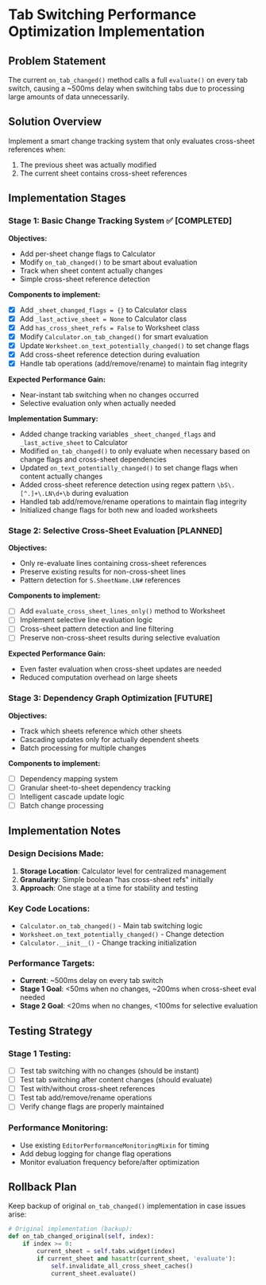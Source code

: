 # Tab Switching Performance Optimization Implementation

## Problem Statement
The current `on_tab_changed()` method calls a full `evaluate()` on every tab switch, causing a ~500ms delay when switching tabs due to processing large amounts of data unnecessarily.

## Solution Overview
Implement a smart change tracking system that only evaluates cross-sheet references when:
1. The previous sheet was actually modified 
2. The current sheet contains cross-sheet references

## Implementation Stages

### Stage 1: Basic Change Tracking System ✅ **[COMPLETED]**

**Objectives:**
- Add per-sheet change flags to Calculator
- Modify `on_tab_changed()` to be smart about evaluation 
- Track when sheet content actually changes
- Simple cross-sheet reference detection

**Components to implement:**
- [x] Add `_sheet_changed_flags = {}` to Calculator class
- [x] Add `_last_active_sheet = None` to Calculator class  
- [x] Add `has_cross_sheet_refs = False` to Worksheet class
- [x] Modify `Calculator.on_tab_changed()` for smart evaluation
- [x] Update `Worksheet.on_text_potentially_changed()` to set change flags
- [x] Add cross-sheet reference detection during evaluation
- [x] Handle tab operations (add/remove/rename) to maintain flag integrity

**Expected Performance Gain:**
- Near-instant tab switching when no changes occurred
- Selective evaluation only when actually needed

**Implementation Summary:**
- Added change tracking variables `_sheet_changed_flags` and `_last_active_sheet` to Calculator
- Modified `on_tab_changed()` to only evaluate when necessary based on change flags and cross-sheet dependencies
- Updated `on_text_potentially_changed()` to set change flags when content actually changes
- Added cross-sheet reference detection using regex pattern `\bS\.[^.]+\.LN\d+\b` during evaluation
- Handled tab add/remove/rename operations to maintain flag integrity
- Initialized change flags for both new and loaded worksheets

### Stage 2: Selective Cross-Sheet Evaluation **[PLANNED]**

**Objectives:**
- Only re-evaluate lines containing cross-sheet references
- Preserve existing results for non-cross-sheet lines
- Pattern detection for `S.SheetName.LN#` references

**Components to implement:**
- [ ] Add `evaluate_cross_sheet_lines_only()` method to Worksheet
- [ ] Implement selective line evaluation logic
- [ ] Cross-sheet pattern detection and line filtering
- [ ] Preserve non-cross-sheet results during selective evaluation

**Expected Performance Gain:**
- Even faster evaluation when cross-sheet updates are needed
- Reduced computation overhead on large sheets

### Stage 3: Dependency Graph Optimization **[FUTURE]**

**Objectives:**
- Track which sheets reference which other sheets
- Cascading updates only for actually dependent sheets
- Batch processing for multiple changes

**Components to implement:**
- [ ] Dependency mapping system
- [ ] Granular sheet-to-sheet dependency tracking
- [ ] Intelligent cascade update logic
- [ ] Batch change processing

## Implementation Notes

### Design Decisions Made:
1. **Storage Location**: Calculator level for centralized management
2. **Granularity**: Simple boolean "has cross-sheet refs" initially  
3. **Approach**: One stage at a time for stability and testing

### Key Code Locations:
- `Calculator.on_tab_changed()` - Main tab switching logic
- `Worksheet.on_text_potentially_changed()` - Change detection
- `Calculator.__init__()` - Change tracking initialization

### Performance Targets:
- **Current**: ~500ms delay on every tab switch
- **Stage 1 Goal**: <50ms when no changes, ~200ms when cross-sheet eval needed
- **Stage 2 Goal**: <20ms when no changes, <100ms for selective evaluation

## Testing Strategy

### Stage 1 Testing:
- [ ] Test tab switching with no changes (should be instant)
- [ ] Test tab switching after content changes (should evaluate)
- [ ] Test with/without cross-sheet references
- [ ] Test tab add/remove/rename operations
- [ ] Verify change flags are properly maintained

### Performance Monitoring:
- Use existing `EditorPerformanceMonitoringMixin` for timing
- Add debug logging for change flag operations
- Monitor evaluation frequency before/after optimization

## Rollback Plan
Keep backup of original `on_tab_changed()` implementation in case issues arise:
```python
# Original implementation (backup):
def on_tab_changed_original(self, index):
    if index >= 0:
        current_sheet = self.tabs.widget(index)
        if current_sheet and hasattr(current_sheet, 'evaluate'):
            self.invalidate_all_cross_sheet_caches()
            current_sheet.evaluate()
``` 